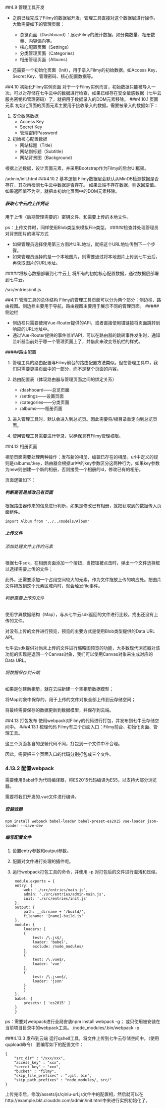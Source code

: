 ##4.9 管理工具开发



* 之前已经完成了Filmy的数据层开发，管理工具直接对这个数据层进行操作。大致需要如下的管理页面：

	* 总览页面（Dashboard）：展示Filmy的统计数据，如分类数量、相册数量、内容偏向等。
	* 核心配置页面（Settings）
	* 分类管理页面（Categories）
	* 相册管理页面（Albums）

   
* 还需要一个初始化页面（Init），用于录入Filmy的初始数据。如Access Key、Secret Key、管理密码、核心配置数据等。

##4.10 初始化Filmy实例页面
对于一个Filmy实例而言，初始数据只能被导入一次。可以对存储在七牛云中的数据进行检查，如果已经存在安全敏感数据（七牛云服务密钥和管理密码）了，就把用于数据录入的DOM元素移除。
###4.10.1 页面元素
初始化页面的页面元素主要用于接收录入的数据。需要被录入的数据如下：

1. 安全敏感数据
	* Access Key
	* Secret Key
	* 管理密码Password
2. 初始核心配置数据	
	* 网站标题（Title）
	* 网站副标题（Subtitle）
	* 网站背景图（Background）
	
根据上述数据，设计页面元素，并采用Bootstrap作为Filmy的后台UI框架。

/admin/init.html
###4.10.2 基本逻辑
Filmy数据层会默认从MinDB检测数据是否存在，其次再检测七牛云中数据是否存在。
如果云端不存在数据，则返回空值。如果返回值不为空，就把本初始化页面中的DOM元素移除。
##### 获取七牛云的上传凭证
用于上传（后期管理需要的）密钥文件、和需要上传的本地文件。

ps：上传文件时，同样使用Blob类型来模拟File类型。
#####检查并处理管理员对背景图片的填写方式
* 如果管理员选择使用第三方图片URL地址，就把这个URL地址传到下一个步骤。
* 如果管理员选择的是一个本地图片，则需要通过将本地图片上传到七牛云后，再获取图片的URL地址。

#####将核心数据部署到七牛云上
将所有的初始核心配置数据，通过数据层部署到七牛云。

/src/entries/init.js

##4.11 管理工具的总体结构
Filmy的管理工具页面可以分为两个部分：侧边栏、路由视图。侧边栏主要用于导航，路由视图主要用于展示不同的管理页面。
#####侧边栏
* 侧边栏只需要使用Vue-Router提供的API，或者直接使用锚链接将页面跳转到响应的URL地址中。
* 通过Vue-Router提供的事件监听API，可以在路由器的跳转事件发生时，通知监听器当前处于哪一个管理页面上了，并借此来改变导航栏的样式。

#####路由配置
1. 管理工具的路由配置与Filmy前台的路由配置方法类似。但在管理工具中，我们只需要更换页面中的一部分，而不是整个页面的内容。
2. 路由配置表（体现路由器与管理页面之间的绑定关系）

	* /dashboard——总览页面
	* /settings——设置页面
	* /categories——分类页面
	* /albums——相册页面
	
3. 进入管理工具时，默认会进入到总览页。因此需要将/根目录重定向到总览页面。
4. 使用管理工具需要进行登录，以确保具有Filmy管理权限。


##4.12 相册页面

相册页面需要处理两种操作：发布新的相册、编辑已存在的相册。url中定义的规则是/albums/:key，路由器会根据url中的key参数区分这两种行为，如果key参数为new则创建一个新的相册，否则接受一个相册的id，修改已有的相册。

页面逻辑如下：
##### 判断是否是修改已有页面
根据路由器传来的信息进行判断，如果是修改已有相册，就把获取到的数据传入页面组件。
	
	import Album from '../../models/Album'
	
##### 上传文件
###### 添加处理文件上传的元素

根据七牛sdk，在相册页面添加一个按钮，当按钮被点击时，弹出一个文件选择框以选择需要上传的文件；

此外，还需要添加一个占用空间较大的元素，作为文件拖放上传的响应处。把图片文件拖放到这个元素区域内时，就会触发file事件。
###### 判断需要上传的文件
使用字典数据结构（Map），与从七牛云sdk返回的文件进行比较，找出还没有上传的文件。

对没有上传的文件进行预览，预览的主要方式是使用Blob类型提供的Data URL API。

七牛云sdk提供对尚未上传的文件进行缩略图预览的功能，大多数现代浏览器对该功能的实现是返回一个Canvas对象，我们可以使用Canvas对象来生成对应的Data URL。

###### 将数据保存到云端
如果是创建新相册，就在云端新建一个空相册数据模型；

将Map对象中保存的，用于上传的文件对象全部上传到云存储空间；

将最终需要保存的数据更新到数据模型，并保存到云端。

##4.13 打包发布
使用webpack对Filmy的代码进行打包，并发布到七牛云存储空间中。
###4.13.1 梳理代码
Filmy有三个页面入口：Filmy前台、初始化页面、管理工具。

这三个页面各自的逻辑代码不同，打包到一个文件中不合理。

因此，需要把三个页面入口的代码分别打包成三个文件。

### 4.13.2 配置webpack
需要使用Babel作为代码编译器，将ES2015代码编译为ES5，以支持大部分浏览器。

需要将我们开发的.vue文件进行编译。
##### 安装依赖
	
	npm install webpack babel-loader babel-preset-es2015 vue-loader json-loader --save-dev
	
##### 编写配置文件

1. 设置entry参数和output参数。
2. 配置对文件进行处理的插件呢。
3. 运行webpack打包工具的命令，并使用 -p 对打包后的文件进行混淆和压缩。

		module.exports = {
  		entry: {
    		web: './src/entries/main.js',
    		admin: './src/entries/admin-main.js',
    		init: './src/entries/init.js'
  		},
  		output: {
    		path: __dirname + '/build/',
   			filename: '[name]-build.js'
  		},
  		module: {
    		loaders: [
      		{
        		test: /\.js$/,
        		loader: 'babel',
        		exclude: /node_modules/
      		},
      		{
        		test: /\.vue$/,
        		loader: 'vue'
      		},
      		{
        		test: /\.json$/,
        		loader: 'json'
      		}
    		]
  		},
  		babel: {
    		presets: [ 'es2015' ]
  		}
		}



ps：需要对webpack进行全局安装npm install webpack -g； 或只使用被安装在当前项目目录中的webpack工具。./node_modules/.bin/webpack -p


###4.13.3 发布到云端
运行qshell工具，将文件上传到七牛云存储空间中。（使用qupload命令）
要编写如下的配置文件：

	{
		"src_dir" : "/xxx/xxx",
		"access_key" : "xxx",
		"secret_key" : "xxx",
		"bucket" : "filmy",
		"skip_file_prefixes" : ".git, bin",
		"skip_path_prefixes" : "node_modules/, src/"
	}

上传完毕后，修改/assets/js/qiniu-url.js文件中的配置相，然后就可以在http://example.bkt.clouddn.com/admin/init.html中来进行实例初始化了。


